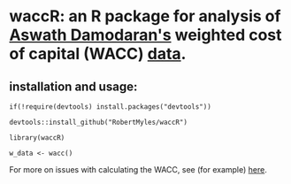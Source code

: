 # waccR: an R package for analysis of [Aswath Damodaran's](http://people.stern.nyu.edu/adamodar/New_Home_Page/home.htm) weighted cost of capital (WACC) [data](http://people.stern.nyu.edu/adamodar/New_Home_Page/datafile/wacc.htm). 

## installation and usage: 

``` 
if(!require(devtools) install.packages("devtools"))

devtools::install_github("RobertMyles/waccR")

library(waccR)

w_data <- wacc()

```

For more on issues with calculating the WACC, see (for example) [here](https://www2.deloitte.com/content/dam/Deloitte/xe/Documents/About-Deloitte/mepovdocuments/mepov13/dtme_mepov13_Discount%20rates.pdf).
